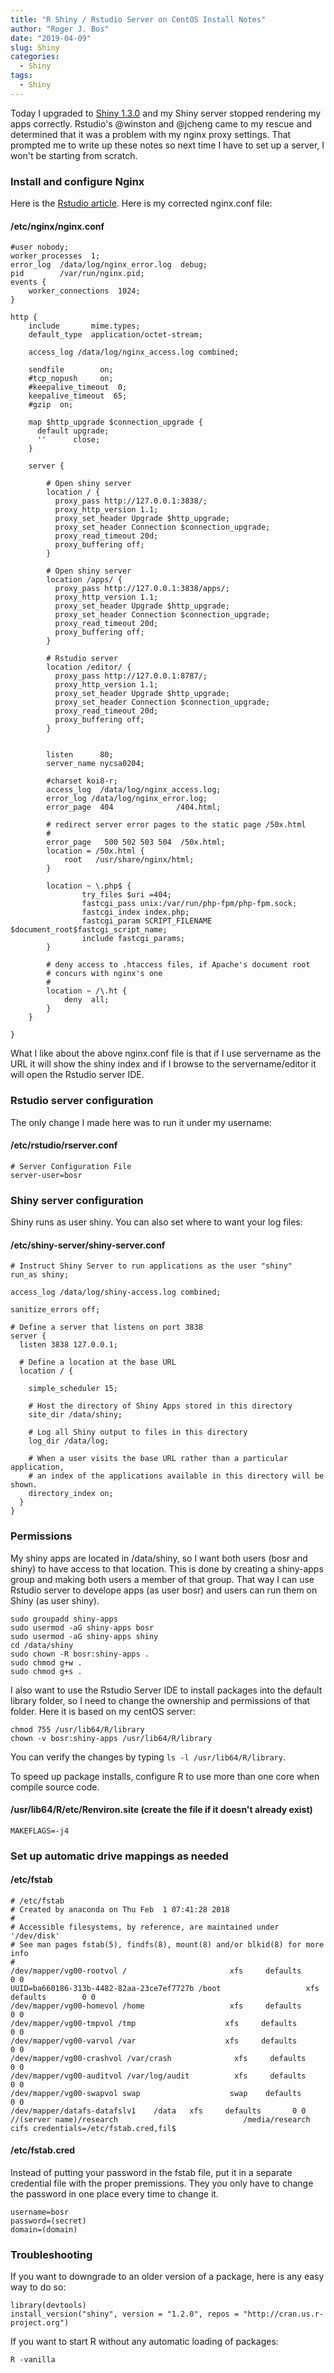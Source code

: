 ```yaml
---
title: "R Shiny / Rstudio Server on CentOS Install Notes"
author: "Roger J. Bos"
date: "2019-04-09"
slug: Shiny
categories:
  - Shiny
tags:
  - Shiny
---
```


Today I upgraded to [Shiny 1.3.0](https://community.rstudio.com/t/having-problems-with-shiny-v1-3-0-and-nginx/28180) and my Shiny server stopped rendering my apps correctly.  Rstudio's @winston and @jcheng came to my rescue and determined that it was a problem with my nginx proxy settings.  That prompted me to write up these notes so next time I have to set up a server, I won't be starting from scratch.

### Install and configure Nginx 

Here is the [Rstudio article](https://support.rstudio.com/hc/en-us/articles/213733868-Running-Shiny-Server-with-a-Proxy).  Here is my corrected nginx.conf file:

#### /etc/nginx/nginx.conf

```
#user nobody;
worker_processes  1;
error_log  /data/log/nginx_error.log  debug;
pid        /var/run/nginx.pid;
events {
    worker_connections  1024;
}

http {
    include       mime.types;
    default_type  application/octet-stream;

    access_log /data/log/nginx_access.log combined;

    sendfile        on;
    #tcp_nopush     on;
    #keepalive_timeout  0;
    keepalive_timeout  65;
    #gzip  on;

    map $http_upgrade $connection_upgrade {
      default upgrade;
      ''      close;
    }
    
    server {

        # Open shiny server
        location / {
          proxy_pass http://127.0.0.1:3838/;
          proxy_http_version 1.1;
          proxy_set_header Upgrade $http_upgrade;
          proxy_set_header Connection $connection_upgrade;
          proxy_read_timeout 20d;
          proxy_buffering off;
        }

        # Open shiny server
        location /apps/ {
          proxy_pass http://127.0.0.1:3838/apps/;
          proxy_http_version 1.1;
          proxy_set_header Upgrade $http_upgrade;
          proxy_set_header Connection $connection_upgrade;
          proxy_read_timeout 20d;
          proxy_buffering off;
        }

        # Rstudio server
        location /editor/ {
          proxy_pass http://127.0.0.1:8787/;
          proxy_http_version 1.1;
          proxy_set_header Upgrade $http_upgrade;
          proxy_set_header Connection $connection_upgrade;
          proxy_read_timeout 20d;
          proxy_buffering off;
        }


        listen      80;
        server_name nycsa0204;

        #charset koi8-r;
        access_log  /data/log/nginx_access.log;
        error_log /data/log/nginx_error.log;
        error_page  404              /404.html;

        # redirect server error pages to the static page /50x.html
        #
        error_page   500 502 503 504  /50x.html;
        location = /50x.html {
            root   /usr/share/nginx/html;
        }

        location ~ \.php$ {
                try_files $uri =404;
                fastcgi_pass unix:/var/run/php-fpm/php-fpm.sock;
                fastcgi_index index.php;
                fastcgi_param SCRIPT_FILENAME $document_root$fastcgi_script_name;
                include fastcgi_params;
        }

        # deny access to .htaccess files, if Apache's document root
        # concurs with nginx's one
        #
        location ~ /\.ht {
            deny  all;
        }
    }

}
```
What I like about the above nginx.conf file is that if I use servername as the URL it will show the shiny index and if I browse to the servername/editor it will open the Rstudio server IDE.

### Rstudio server configuration

The only change I made here was to run it under my username:

#### /etc/rstudio/rserver.conf

```
# Server Configuration File
server-user=bosr
```

### Shiny server configuration

Shiny runs as user shiny.  You can also set where to want your log files:

#### /etc/shiny-server/shiny-server.conf

```
# Instruct Shiny Server to run applications as the user "shiny"
run_as shiny;

access_log /data/log/shiny-access.log combined;

sanitize_errors off;

# Define a server that listens on port 3838
server {
  listen 3838 127.0.0.1;

  # Define a location at the base URL
  location / {

    simple_scheduler 15;

    # Host the directory of Shiny Apps stored in this directory
    site_dir /data/shiny;

    # Log all Shiny output to files in this directory
    log_dir /data/log;

    # When a user visits the base URL rather than a particular application,
    # an index of the applications available in this directory will be shown.
    directory_index on;
  }
}

```
### Permissions

My shiny apps are located in /data/shiny, so I want both users (bosr and shiny) to have access to that location.  This is done by creating a shiny-apps group and making both users a member of that group.  That way I can use Rstudio server to develope apps (as user bosr) and users can run them on Shiny (as user shiny).

```
sudo groupadd shiny-apps
sudo usermod -aG shiny-apps bosr
sudo usermod -aG shiny-apps shiny
cd /data/shiny
sudo chown -R bosr:shiny-apps .
sudo chmod g+w .
sudo chmod g+s .

```
I also want to use the Rstudio Server IDE to install packages into the default library folder, so I need to change the ownership and permissions of that folder.  Here it is based on my centOS server:

```
chmod 755 /usr/lib64/R/library
chown -v bosr:shiny-apps /usr/lib64/R/library
```
You can verify the changes by typing `ls -l /usr/lib64/R/library`.
 
To speed up package installs, configure R to use more than one core when compile source code.

#### /usr/lib64/R/etc/Renviron.site (create the file if it doesn't already exist)
```
MAKEFLAGS=-j4
```

### Set up automatic drive mappings as needed

#### /etc/fstab

```
# /etc/fstab
# Created by anaconda on Thu Feb  1 07:41:28 2018
#
# Accessible filesystems, by reference, are maintained under '/dev/disk'
# See man pages fstab(5), findfs(8), mount(8) and/or blkid(8) for more info
#
/dev/mapper/vg00-rootvol /                       xfs     defaults        0 0
UUID=ba660186-313b-4482-82aa-23ce7ef7727b /boot                   xfs     defaults        0 0
/dev/mapper/vg00-homevol /home                   xfs     defaults        0 0
/dev/mapper/vg00-tmpvol /tmp                    xfs     defaults        0 0
/dev/mapper/vg00-varvol /var                    xfs     defaults        0 0
/dev/mapper/vg00-crashvol /var/crash              xfs     defaults        0 0
/dev/mapper/vg00-auditvol /var/log/audit          xfs     defaults        0 0
/dev/mapper/vg00-swapvol swap                    swap    defaults        0 0
/dev/mapper/datafs-datafslv1    /data   xfs     defaults       0 0
//(server name)/research                            /media/research cifs credentials=/etc/fstab.cred,fil$
```

#### /etc/fstab.cred

Instead of putting your password in the fstab file, put it in a separate credential file with the proper premissions.  They you only have to change the password in one place every time to change it.

```
username=bosr
password=(secret)
domain=(domain)

```

### Troubleshooting

If you want to downgrade to an older version of a package, here is any easy way to do so:

```
library(devtools)
install_version("shiny", version = "1.2.0", repos = "http://cran.us.r-project.org")

```
If you want to start R without any automatic loading of packages:

```
R -vanilla
```


